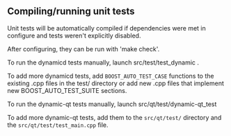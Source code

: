 Compiling/running unit tests
------------------------------------

Unit tests will be automatically compiled if dependencies were met in configure
and tests weren't explicitly disabled.

After configuring, they can be run with 'make check'.

To run the dynamicd tests manually, launch src/test/test_dynamic .

To add more dynamicd tests, add `BOOST_AUTO_TEST_CASE` functions to the existing
.cpp files in the test/ directory or add new .cpp files that
implement new BOOST_AUTO_TEST_SUITE sections.

To run the dynamic-qt tests manually, launch src/qt/test/dynamic-qt_test

To add more dynamic-qt tests, add them to the `src/qt/test/` directory and
the `src/qt/test/test_main.cpp` file.
